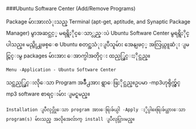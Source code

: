 ###Ubuntu Software Center (Add/Remove Programs)

Package မ်ားအားလံုးသည္ Terminal (apt-get, aptitude, and Synaptic Package Manager)
မွာအဆင္သင့္ မရရွိႏိုင္ေသာ္လည္းပဲ Ubuntu Software Center မွရရွိႏိုင္ပါသည္။ မည္သို႕ျဖစ္ေစ  Ubuntu စတင္အသံုးျပဳသူမ်ား အေနျဖင့္ အလြယ္ကူဆံုး ျမင္ကြင္းမွ packages မ်ားအား ေအာက္ပါအတိုင္း ထည့္သြင္းႏိုင္သည္။

	Menu -Application - Ubuntu Software Center

သင္ထည့္သြင္းလိုေသာ Program အခ်ိဳ႕အား ရွာေဖြႏိုင္သည္။ဥပမာ -mp3ဟုရိုက္လွ်င္ mp3
software စာရင္းမ်ား ျမင္ရမည္။

	Installation ျပဳလုပ္လိုေသာ program အားေရြးခ်ယ္ပါ -Apply ႏွိပ္ပါ။ေရြးခ်ယ္ထားေသာ program(s) မ်ားသည္ အလိုအေလ်ာက္ install ျပဳလုပ္သြားမည္။
